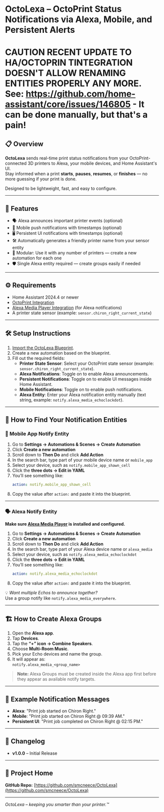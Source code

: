 
# OctoLexa – OctoPrint Status Notifications via Alexa, Mobile, and Persistent Alerts

# CAUTION RECENT UPDATE TO HA/OCTOPRIN TINTEGRATION DOESN'T ALLOW RENAMING ENTITIES PROPERLY ANY MORE. See: https://github.com/home-assistant/core/issues/146805 - It can be done manually, but that's a pain!


## 📋 Overview
**OctoLexa** sends real-time print status notifications from your OctoPrint-connected 3D printers to Alexa, your mobile devices, and Home Assistant's UI.  
Stay informed when a print **starts**, **pauses**, **resumes**, or **finishes** — no more guessing if your print is done.

Designed to be lightweight, fast, and easy to configure.

---

## 🚀 Features
- 🗣️ Alexa announces important printer events (optional)
- 📱 Mobile push notifications with timestamps (optional)
- 🖥️ Persistent UI notifications with timestamps (optional)
- 🛠️ Automatically generates a friendly printer name from your sensor entity
- 🧩 Modular: Use it with any number of printers — create a new automation for each one
- 🛡️ Single Alexa entity required — create groups easily if needed

---

## ⚙️ Requirements
- Home Assistant 2024.4 or newer
- [OctoPrint Integration](https://www.home-assistant.io/integrations/octoprint/)
- [Alexa Media Player Integration](https://github.com/custom-components/alexa_media_player) (for Alexa notifications)
- A printer state sensor (example: `sensor.chiron_right_current_state`)

---

## 🛠️ Setup Instructions
1. [Import the OctoLexa Blueprint](https://my.home-assistant.io/redirect/blueprint_import/?blueprint_url=https://raw.githubusercontent.com/smcneece/OctoLexa/main/blueprints/automation/smcneece/octolexa.yaml).
2. Create a new automation based on the blueprint.
3. Fill out the required fields:
   - **Printer State Sensor**: Select your OctoPrint state sensor (example: `sensor.chiron_right_current_state`).
   - **Alexa Notifications**: Toggle on to enable Alexa announcements.
   - **Persistent Notifications**: Toggle on to enable UI messages inside Home Assistant.
   - **Mobile Notifications**: Toggle on to enable push notifications.
   - **Alexa Entity**: Enter your Alexa notification entity manually (text string, example: `notify.alexa_media_echoclockdot`).

---

## 📱 How to Find Your Notification Entities

### 📱 Mobile App Notify Entity
1. Go to **Settings → Automations & Scenes → Create Automation**
2. Click **Create a new automation**
3. Scroll down to **Then Do** and click **Add Action**
4. In the search bar, type part of your mobile device name or `mobile_app`
5. Select your device, such as `notify.mobile_app_shawn_cell`
6. Click the **three dots → Edit in YAML**
7. You’ll see something like:
   ```yaml
   action: notify.mobile_app_shawn_cell
   ```
8. Copy the value after `action:` and paste it into the blueprint.

---

### 🗣️ Alexa Notify Entity
**Make sure [Alexa Media Player](https://github.com/custom-components/alexa_media_player) is installed and configured.**

1. Go to **Settings → Automations & Scenes → Create Automation**
2. Click **Create a new automation**
3. Scroll down to **Then Do** and click **Add Action**
4. In the search bar, type part of your Alexa device name or `alexa_media`
5. Select your device, such as `notify.alexa_media_echoclockdot`
6. Click the **three dots → Edit in YAML**
7. You’ll see something like:
   ```yaml
   action: notify.alexa_media_echoclockdot
   ```
8. Copy the value after `action:` and paste it into the blueprint.

💡 *Want multiple Echos to announce together?*  
Use a group notify like `notify.alexa_media_everywhere`.

---

## 🏗️ How to Create Alexa Groups
1. Open the **Alexa app**.
2. Tap **Devices**.
3. Tap the **“+” icon → Combine Speakers**.
4. Choose **Multi-Room Music**.
5. Pick your Echo devices and name the group.
6. It will appear as:  
   `notify.alexa_media_<group_name>`

> **Note:** Alexa Groups must be created inside the Alexa app first before they appear as available notify targets.

---

## 💬 Example Notification Messages
- **Alexa**: "Print job started on Chiron Right."
- **Mobile**: "Print job started on Chiron Right @ 09:39 AM."
- **Persistent UI**: "Print job completed on Chiron Right @ 02:15 PM."

---

## 📜 Changelog
- **v1.0.0** – Initial Release

---

## 📂 Project Home
**GitHub Repo:** [https://github.com/smcneece/OctoLexa](https://github.com/smcneece/OctoLexa)

---

*OctoLexa – keeping you smarter than your printer.™️*
